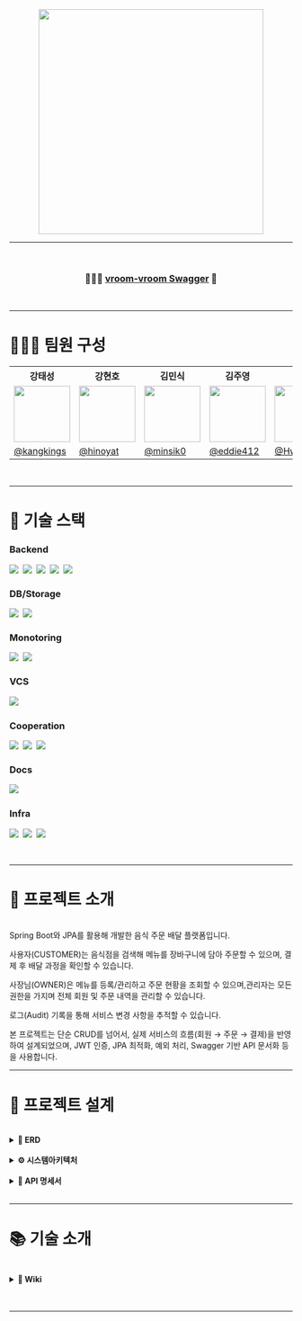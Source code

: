 <div align="center">
  <img src="https://github.com/user-attachments/assets/13190b31-c653-4858-b72b-7022defc5b5f" width="400" height="400" ></img><br/>
</div>


---
<br>

<div align="center">

### 🏃🏻‍♀️ [vroom-vroom Swagger](/) 💨

</div>

<br>

---

# 🧑🏻‍💻 팀원 구성


<div align="center">
  <table>
    <tr>
      <th>강태성</th>
      <th>강현호</th>
      <th>김민식</th>
      <th>김주영</th>
      <th>황태경</th>
      <th>한재현</th>
    </tr>
    <tr>
      <td><img src="https://avatars.githubusercontent.com/u/69503955?v=4" width="100" height="100"/></td>
      <td><img src="https://avatars.githubusercontent.com/u/175274876?v=4" width="100" height="100"/></td>
      <td><img src="https://avatars.githubusercontent.com/u/167049108?v=4" width="100" height="100"/></td>
      <td><img src="https://avatars.githubusercontent.com/u/84488362?v=4" width="100" height="100"/></td>
      <td><img src="https://avatars.githubusercontent.com/u/115198651?v=4" width="100" height="100"/></td>
      <td><img src="https://avatars.githubusercontent.com/u/174947425?v=4" width="100" height="100"/></td>
    </tr>
    <tr>
      <td><a href="https://github.com/kangkings">@kangkings</a></td>
      <td><a href="https://github.com/hinoyat">@hinoyat</a></td>
      <td><a href="https://github.com/minsik0">@minsik0</a></td>
      <td><a href="https://github.com/eddie412">@eddie412</a></td>
      <td><a href="https://github.com/HwangTaeGyeong">@HwangTaeGyeong</a></td>
      <td><a href="https://github.com/jjaenie">@jjaenie</a></td>
    </tr>
  </table>
</div>


<br>

---
# 🔧 기술 스택

### Backend
<img src="https://img.shields.io/badge/Spring Boot-6DB33F?style=flat&logo=springboot&logoColor=white">&nbsp;
<img src="https://img.shields.io/badge/Spring Security-6DB33F?style=flat&logo=springsecurity&logoColor=white">&nbsp;
<img src="https://img.shields.io/badge/SpringDataJPA-%233574A3?style=flat&logo=SpringDataJPA&logoColor=white">&nbsp;
<img src="https://img.shields.io/badge/Oauth-%23003545?style=flat&logo=oauth&logoColor=white">&nbsp;
<img src="https://img.shields.io/badge/JWT-000000?style=flat&logo=jsonwebtokens&logoColor=white">&nbsp;

### DB/Storage
<img src="https://img.shields.io/badge/PostgreSQL-%23003545?style=flat&logo=postgreSQL&logoColor=white">&nbsp;
<img src="https://img.shields.io/badge/Amazon S3-569A31?style=flat&logo=amazons3&logoColor=white">&nbsp;


### Monotoring
<img src="https://img.shields.io/badge/Grafana-F46800?style=flat&logo=Grafana&logoColor=white">&nbsp;
<img src="https://img.shields.io/badge/Prometheus-E6522C?style=flat&logo=Prometheus&logoColor=white">&nbsp;

### VCS
<img src="https://img.shields.io/badge/Git-F05032?style=flat&logo=git&logoColor=white">&nbsp;

### Cooperation
<img src="https://img.shields.io/badge/GitHub-181717?style=flat&logo=github&logoColor=white">&nbsp;
<img src="https://img.shields.io/badge/Notion-000000?style=flat&logo=notion&logoColor=white">&nbsp;
<img src="https://img.shields.io/badge/Slack-F46800?style=flat&logo=Slack&logoColor=white">&nbsp;

### Docs
<img src="https://img.shields.io/badge/Swagger-85EA2D?style=flat&logo=swagger&logoColor=white">&nbsp;

### Infra
<img src="https://img.shields.io/badge/ AWS -FFB746?style=flat&logo=aws&logoColor=white">&nbsp;
<img src="https://img.shields.io/badge/ EC2 -F1007E?style=flat&logo=ec2&logoColor=white">&nbsp;
<img src="https://img.shields.io/badge/ S3 -C70D2C?style=flat&logo=s3&logoColor=white">&nbsp;



<br>

---
# 🔮 프로젝트 소개
<br>
Spring Boot와 JPA를 활용해 개발한 음식 주문 배달 플랫폼입니다. 

사용자(CUSTOMER)는 음식점을 검색해 메뉴를 장바구니에 담아 주문할 수 있으며, 결제 후 배달 과정을 확인할 수 있습니다. 

사장님(OWNER)은 메뉴를 등록/관리하고 주문 현황을 조회할 수 있으며,관리자는 모든 권한을 가지며 전체 회원 및 주문 내역을 관리할 수 있습니다. 

로그(Audit) 기록을 통해 서비스 변경 사항을 추적할 수 있습니다.

본 프로젝트는 단순 CRUD를 넘어서, 실제 서비스의 흐름(회원 → 주문 → 결제)을 반영하여 설계되었으며, JWT 인증, JPA 최적화, 예외 처리, Swagger 기반 API 문서화 등을 사용합니다.
<br>

---
# 📜 프로젝트 설계

<br>
  <details>
    <summary><b>📝 ERD</b></summary></br>
        [ERD 바로가기](https://www.erdcloud.com/d/YddLZTCcrMGFGzTev)
  </details>
<br>
  <details>
    <summary><b>⚙️ 시스템아키텍처</b></summary></br>
        <img src="https://github.com/user-attachments/assets/98c36166-6c89-4591-b1fe-4098d35947d4" alt="시스템아키텍처" width="75%">
  </details>

<br>
  <details>
    <summary><b>📃 API 명세서</b></summary></br>
        [팀 노션 바로가기](https://www.notion.so/teamsparta/8-T-27a2dc3ef514803e9588e7af8d93c337)
  </details>
<br>

---

# 📚 기술 소개
<br>
  <details>
    <summary><b>📃 Wiki</b></summary></br>
        [Wiki 노션 바로가기](https://www.notion.so/teamsparta/Wiki-2802dc3ef514807391cbf87f937b5852)
  </details>
<br>
<br>

---
